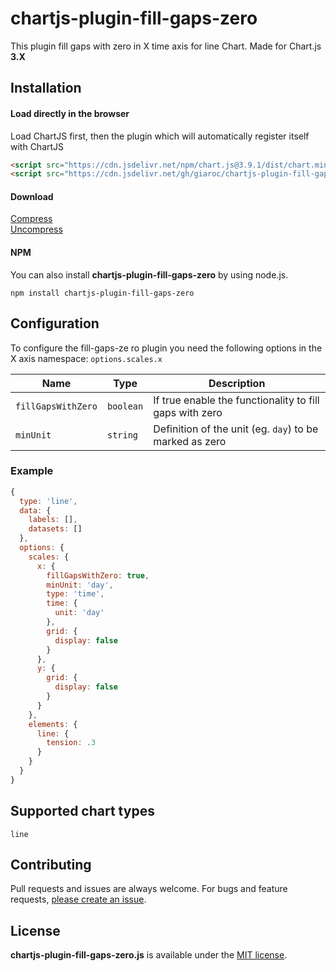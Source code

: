 # chartjs-plugin-fill-gaps-zero

This plugin fill gaps with zero in X time axis for line Chart. Made for Chart.js **3.X**

## Installation

#### Load directly in the browser

Load ChartJS first, then the plugin which will automatically register itself with ChartJS

```html
<script src="https://cdn.jsdelivr.net/npm/chart.js@3.9.1/dist/chart.min.js"></script>
<script src="https://cdn.jsdelivr.net/gh/giaroc/chartjs-plugin-fill-gaps-zero/src/chartjs-plugin-fill-gaps-zero.min.js"></script>
```

#### Download
[Compress](https://cdn.jsdelivr.net/gh/giaroc/chartjs-plugin-fill-gaps-zero/src/chartjs-plugin-fill-gaps-zero.min.js)  
[Uncompress](https://raw.githubusercontent.com/giaroc/chartjs-plugin-fill-gaps-zero/main/src/chartjs-plugin-fill-gaps-zero.js)

#### NPM
You can also install **chartjs-plugin-fill-gaps-zero** by using node.js.

    npm install chartjs-plugin-fill-gaps-zero

## Configuration

To configure the fill-gaps-ze ro plugin you need the following options in the X axis namespace: `options.scales.x`

Name                | Type         | Description
--------------------|--------------|------------
`fillGapsWithZero`  | `boolean`    | If true enable the functionality to fill gaps with zero
`minUnit`           | `string`     | Definition of the unit (eg. `day`) to be marked as zero

### Example

```javascript
{
  type: 'line',
  data: {
    labels: [],
    datasets: []
  },
  options: {
    scales: {
      x: {
        fillGapsWithZero: true,
        minUnit: 'day',
        type: 'time',
        time: {
          unit: 'day'
        },
        grid: {
          display: false
        }
      },
      y: {
        grid: {
          display: false
        }
      }
    },
    elements: {
      line: {
        tension: .3
      }
    }
  }
}
```

## Supported chart types

    line

## Contributing

Pull requests and issues are always welcome. For bugs and feature requests, [please create an issue](https://github.com/giaroc/chartjs-plugin-fill-gaps-zero/issues).

## License

**chartjs-plugin-fill-gaps-zero.js** is available under the [MIT license](http://opensource.org/licenses/MIT).
